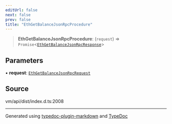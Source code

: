 ```yaml
---
editUrl: false
next: false
prev: false
title: "EthGetBalanceJsonRpcProcedure"
---
```


> **EthGetBalanceJsonRpcProcedure**: (`request`) => `Promise`\<[`EthGetBalanceJsonRpcResponse`](/generated/type-aliases/ethgetbalancejsonrpcresponse/)\>

## Parameters

▪ **request**: [`EthGetBalanceJsonRpcRequest`](/generated/type-aliases/ethgetbalancejsonrpcrequest/)

## Source

vm/api/dist/index.d.ts:2008

***
Generated using [typedoc-plugin-markdown](https://www.npmjs.com/package/typedoc-plugin-markdown) and [TypeDoc](https://typedoc.org/)

